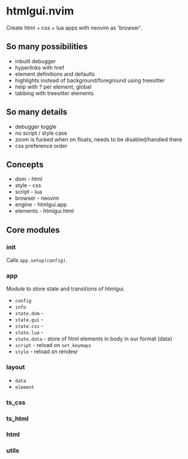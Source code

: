 # htmlgui.nvim

Create html + css + lua apps with neovim as 'browser'.

## So many possibilities

- inbuilt debugger
- hyperlinks with href
- element definitions and defaults
- highlights instead of background/foreground using treesitter
- help with ? per element, global
- tabbing with treesitter elements

## So many details

- debugger toggle
- no script / style case
- zoom is fucked when on floats, needs to be disabled/handled there
- css preference order

## Concepts

- dom - html
- style - css
- script - lua
- browser - neovim
- engine - htmlgui.app
- elements - htmlgui.html

## Core modules

### init

Calls `app.setup(config)`.

### app

Module to store state and transitions of htmlgui.

- `config`
- `info`
- `state.dom` - 
- `state.gui` - 
- `state.css` - 
- `state.lua` - 
- `state.data` - store of html elements in body in our format (data)
- `script` - reload on `set_keymaps`
- `style` - reload on rendesr

### layout

- `data`
- `element`

### ts_css

### ts_html

### html

### utils
